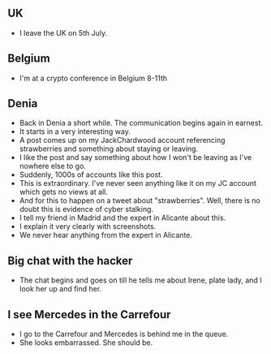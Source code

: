 ## UK

- I leave the UK on 5th July.

## Belgium

- I'm at a crypto conference in Belgium 8-11th

## Denia

- Back in Denia a short while. The communication begins again in earnest.
- It starts in a very interesting way.
- A post comes up on my JackChardwood account referencing strawberries and something about staying or leaving.
- I like the post and say something about how I won't be leaving as I've nowhere else to go.
- Suddenly, 1000s of accounts like this post.
- This is extraordinary. I've never seen anything like it on my JC account which gets no views at all.
- And for this to happen on a tweet about "strawberries". Well, there is no doubt this is evidence of cyber stalking.
- I tell my friend in Madrid and the expert in Alicante about this.
- I explain it very clearly with screenshots.
- We never hear anything from the expert in Alicante.

## Big chat with the hacker

- The chat begins and goes on till he tells me about Irene, plate lady, and I look her up and find her.

## I see Mercedes in the Carrefour

- I go to the Carrefour and Mercedes is behind me in the queue.
- She looks embarrassed. She should be.
